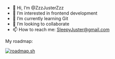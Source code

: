 - 👋 Hi, I’m @ZzzJusterZzz
- 👀 I’m interested in frontend development
- 🌱 I’m currently learning Git
- 💞️ I’m looking to collaborate
- 📫 How to reach me: SleepyJuster@gmail.com

My roadmap:

[![roadmap.sh](https://roadmap.sh/card/tall/66c5e7bb92ec1a8a73827074?variant=dark&roadmaps=frontend)](https://roadmap.sh)
    
